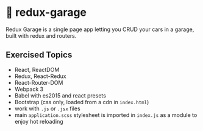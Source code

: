 # 🚗 redux-garage

Redux Garage is a single page app letting you CRUD your cars in a garage, built with redux and routers.

## Exercised Topics
- React, ReactDOM
- Redux, React-Redux
- React-Router-DOM
- Webpack 3
- Babel with es2015 and react presets
- Bootstrap (css only, loaded from a cdn in `index.html`)
- work with `.js` or `.jsx` files
- main `application.scss` stylesheet is imported in `index.js` as a module to enjoy hot reloading
